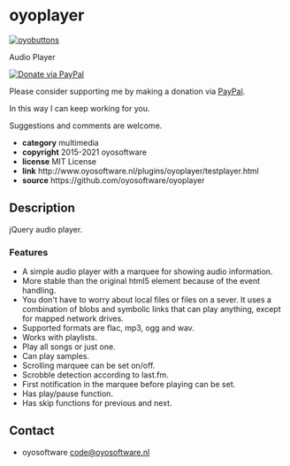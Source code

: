# oyoplayer
<a href="http://oyosoftware.nl/plugins/oyoplayer/testplayer.html" target="_blank">
  <img src="http://oyosoftware.nl/plugins/oyoplayer/oyoplayer1.jpg" alt="oyobuttons">
</a>
<p>Audio Player</p>
<a href="https://www.paypal.com/cgi-bin/webscr?cmd=_donations&amp;currency_code=EUR&amp;business=code@oyosoftware.nl&amp;item_name=donation%20for%20oyoplayer" rel="nofollow">
  <img src="https://www.paypalobjects.com/en_US/i/btn/btn_donate_LG.gif" alt="Donate via PayPal" style="max-width: 100%;vertical-align: top">
</a>
<div>
<p style="max-width: 100%;vertical-align: middle">Please consider supporting me by making a donation via <a href="https://www.paypal.com/cgi-bin/webscr?cmd=_donations&amp;currency_code=EUR&amp;business=code@oyosoftware.nl&amp;item_name=donation%20for%20oyoplayer" rel="nofollow">PayPal</a>.</p>
<p>In this way I can keep working for you.</p>
<p>Suggestions and comments are welcome.</p>
</div>
<ul>
  <li><strong>category</strong> multimedia</li>
  <li><strong>copyright</strong> 2015-2021 oyosoftware </li>
  <li><strong>license</strong> MIT License</li>
  <li><strong>link</strong> http://www.oyosoftware.nl/plugins/oyoplayer/testplayer.html</li>
  <li><strong>source</strong> https://github.com/oyosoftware/oyoplayer</li>
</ul>
<h2>Description</h2>
<p>jQuery audio player.</p>
<h3>Features</h3>
<ul>
  <li>A simple audio player with a marquee for showing audio information.</li>
  <li>More stable than the original html5 element because of the event handling.</li>
  <li>You don't have to worry about local files or files on a sever. It uses a combination of blobs and symbolic links that can play anything, except for mapped network drives.</li>
  <li>Supported formats are flac, mp3, ogg and wav.</li>
  <li>Works with playlists.</li>
  <li>Play all songs or just one.</li>
  <li>Can play samples.</li>
  <li>Scrolling marquee can be set on/off.</li>
  <li>Scrobble detection according to last.fm.</li>
  <li>First notification in the marquee before playing can be set.</li>
  <li>Has play/pause function.</li>
  <li>Has skip functions for previous and next.</li>
</ul>
<h2>Contact</h2>
<ul>
<li>oyosoftware <a href="mailto:code@oyosoftware.nl">code@oyosoftware.nl</a></li>
</ul>
